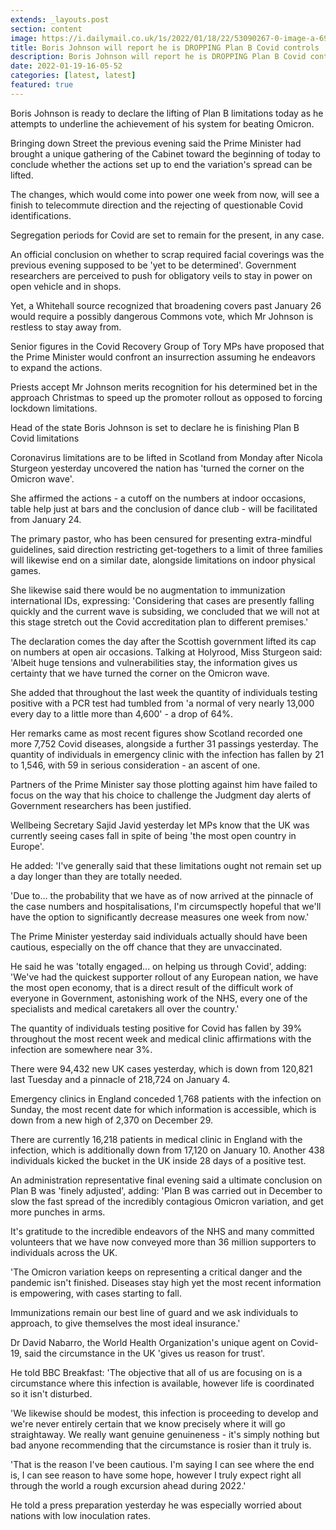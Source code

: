 ```yaml
---
extends: _layouts.post
section: content
image: https://i.dailymail.co.uk/1s/2022/01/18/22/53090267-0-image-a-69_1642545291590.jpg 
title: Boris Johnson will report he is DROPPING Plan B Covid controls 
description: Boris Johnson will report he is DROPPING Plan B Covid controls 
date: 2022-01-19-16-05-52 
categories: [latest, latest] 
featured: true 
--- 
```

Boris Johnson is ready to declare the lifting of Plan B limitations today as he attempts to underline the achievement of his system for beating Omicron.

Bringing down Street the previous evening said the Prime Minister had brought a unique gathering of the Cabinet toward the beginning of today to conclude whether the actions set up to end the variation's spread can be lifted.

The changes, which would come into power one week from now, will see a finish to telecommute direction and the rejecting of questionable Covid identifications.

Segregation periods for Covid are set to remain for the present, in any case.

An official conclusion on whether to scrap required facial coverings was the previous evening supposed to be 'yet to be determined'. Government researchers are perceived to push for obligatory veils to stay in power on open vehicle and in shops.

Yet, a Whitehall source recognized that broadening covers past January 26 would require a possibly dangerous Commons vote, which Mr Johnson is restless to stay away from.

Senior figures in the Covid Recovery Group of Tory MPs have proposed that the Prime Minister would confront an insurrection assuming he endeavors to expand the actions.

Priests accept Mr Johnson merits recognition for his determined bet in the approach Christmas to speed up the promoter rollout as opposed to forcing lockdown limitations.

Head of the state Boris Johnson is set to declare he is finishing Plan B Covid limitations

Coronavirus limitations are to be lifted in Scotland from Monday after Nicola Sturgeon yesterday uncovered the nation has 'turned the corner on the Omicron wave'.

She affirmed the actions - a cutoff on the numbers at indoor occasions, table help just at bars and the conclusion of dance club - will be facilitated from January 24.

The primary pastor, who has been censured for presenting extra-mindful guidelines, said direction restricting get-togethers to a limit of three families will likewise end on a similar date, alongside limitations on indoor physical games.

She likewise said there would be no augmentation to immunization international IDs, expressing: 'Considering that cases are presently falling quickly and the current wave is subsiding, we concluded that we will not at this stage stretch out the Covid accreditation plan to different premises.'

The declaration comes the day after the Scottish government lifted its cap on numbers at open air occasions. Talking at Holyrood, Miss Sturgeon said: 'Albeit huge tensions and vulnerabilities stay, the information gives us certainty that we have turned the corner on the Omicron wave.

She added that throughout the last week the quantity of individuals testing positive with a PCR test had tumbled from 'a normal of very nearly 13,000 every day to a little more than 4,600' - a drop of 64%.

Her remarks came as most recent figures show Scotland recorded one more 7,752 Covid diseases, alongside a further 31 passings yesterday. The quantity of individuals in emergency clinic with the infection has fallen by 21 to 1,546, with 59 in serious consideration - an ascent of one.

Partners of the Prime Minister say those plotting against him have failed to focus on the way that his choice to challenge the Judgment day alerts of Government researchers has been justified.

Wellbeing Secretary Sajid Javid yesterday let MPs know that the UK was currently seeing cases fall in spite of being 'the most open country in Europe'.

He added: 'I've generally said that these limitations ought not remain set up a day longer than they are totally needed.

'Due to... the probability that we have as of now arrived at the pinnacle of the case numbers and hospitalisations, I'm circumspectly hopeful that we'll have the option to significantly decrease measures one week from now.'

The Prime Minister yesterday said individuals actually should have been cautious, especially on the off chance that they are unvaccinated.

He said he was 'totally engaged... on helping us through Covid', adding: 'We've had the quickest supporter rollout of any European nation, we have the most open economy, that is a direct result of the difficult work of everyone in Government, astonishing work of the NHS, every one of the specialists and medical caretakers all over the country.'

The quantity of individuals testing positive for Covid has fallen by 39% throughout the most recent week and medical clinic affirmations with the infection are somewhere near 3%.

There were 94,432 new UK cases yesterday, which is down from 120,821 last Tuesday and a pinnacle of 218,724 on January 4.

Emergency clinics in England conceded 1,768 patients with the infection on Sunday, the most recent date for which information is accessible, which is down from a new high of 2,370 on December 29.

There are currently 16,218 patients in medical clinic in England with the infection, which is additionally down from 17,120 on January 10. Another 438 individuals kicked the bucket in the UK inside 28 days of a positive test.

An administration representative final evening said a ultimate conclusion on Plan B was 'finely adjusted', adding: 'Plan B was carried out in December to slow the fast spread of the incredibly contagious Omicron variation, and get more punches in arms.

It's gratitude to the incredible endeavors of the NHS and many committed volunteers that we have now conveyed more than 36 million supporters to individuals across the UK.

'The Omicron variation keeps on representing a critical danger and the pandemic isn't finished. Diseases stay high yet the most recent information is empowering, with cases starting to fall.

Immunizations remain our best line of guard and we ask individuals to approach, to give themselves the most ideal insurance.'

Dr David Nabarro, the World Health Organization's unique agent on Covid-19, said the circumstance in the UK 'gives us reason for trust'.

He told BBC Breakfast: 'The objective that all of us are focusing on is a circumstance where this infection is available, however life is coordinated so it isn't disturbed.

'We likewise should be modest, this infection is proceeding to develop and we're never entirely certain that we know precisely where it will go straightaway. We really want genuine genuineness - it's simply nothing but bad anyone recommending that the circumstance is rosier than it truly is.

'That is the reason I've been cautious. I'm saying I can see where the end is, I can see reason to have some hope, however I truly expect right all through the world a rough excursion ahead during 2022.'

He told a press preparation yesterday he was especially worried about nations with low inoculation rates.